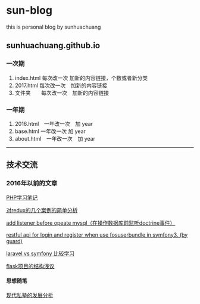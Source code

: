 # sun-blog
this is personal blog by sunhuachuang
## sunhuachuang.github.io
### 一次期
1. index.html 每次改一次 加新的内容链接，个数或者新分类
1. 2017.html 每次改一次　加新的内容链接
1. 文件夹　　每次改一次　加新的内容链接

### 一年期
1. 2016.html　一年改一次　加 year
1. base.html 一年改一次 加 year
1. about.html　一年改一次　加 year

---
## 技术交流
###  2016年以前的文章
[PHP学习笔记]()

[对redux的几个案例的简单分析]()

[add listener before opeate mysql（在操作数据库前监听doctrine事件）]()

[restful api for login and register when use fosuserbundle in symfony3. (by guard)]()

[laravel vs symfony 比较学习]()

[flask项目的结构浅议]()

#### 思想随笔
[现代私塾的发展分析]()
